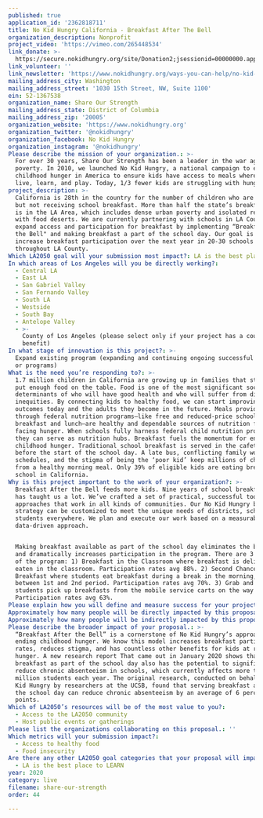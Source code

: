 ```yaml
---
published: true
application_id: '2362818711'
title: No Kid Hungry California - Breakfast After The Bell
organization_description: Nonprofit
project_video: 'https://vimeo.com/265448534'
link_donate: >-
  https://secure.nokidhungry.org/site/Donation2;jsessionid=00000000.app270b?idb=1231799852&df_id=17508&mfc_pref=T&17508.donation=form1&NONCE_TOKEN=D3C64151B8991550302C47443CC5D22C&s_subsrc=200WADR00W0&s_src=web&_ga=2.257293963.1892349294.1585938493-1553908830.1584644601&17508_donation=form1
link_volunteer: ''
link_newsletter: 'https://www.nokidhungry.org/ways-you-can-help/no-kid-hungry-pledge'
mailing_address_city: Washington
mailing_address_street: '1030 15th Street, NW, Suite 1100'
ein: 52-1367538
organization_name: Share Our Strength
mailing_address_state: District of Columbia
mailing_address_zip: '20005'
organization_website: 'https://www.nokidhungry.org'
organization_twitter: '@nokidhungry'
organization_facebook: No Kid Hungry
organization_instagram: '@nokidhungry'
Please describe the mission of your organization.: >-
  For over 30 years, Share Our Strength has been a leader in the war against
  poverty. In 2010, we launched No Kid Hungry, a national campaign to end
  childhood hunger in America to ensure kids have access to meals where they
  live, learn, and play. Today, 1/3 fewer kids are struggling with hunger. 
project_description: >-
  California is 28th in the country for the number of children who are eligible,
  but not receiving school breakfast. More than half the state’s breakfast need
  is in the LA Area, which includes dense urban poverty and isolated regions
  with food deserts. We are currently partnering with schools in LA County to
  expand access and participation for breakfast by implementing “Breakfast After
  the Bell" and making breakfast a part of the school day. Our goal is to
  increase breakfast participation over the next year in 20-30 schools
  throughout LA County.
Which LA2050 goal will your submission most impact?: LA is the best place to LIVE
In which areas of Los Angeles will you be directly working?:
  - Central LA
  - East LA
  - San Gabriel Valley
  - San Fernando Valley
  - South LA
  - Westside
  - South Bay
  - Antelope Valley
  - >-
    County of Los Angeles (please select only if your project has a countywide
    benefit)
In what stage of innovation is this project?: >-
  Expand existing program (expanding and continuing ongoing successful projects
  or programs)
What is the need you’re responding to?: >-
  1.7 million children in California are growing up in families that struggle to
  put enough food on the table. Food is one of the most significant social
  determinants of who will have good health and who will suffer from disease and
  inequities. By connecting kids to healthy food, we can start improving health
  outcomes today and the adults they become in the future. Meals provided
  through federal nutrition programs—like free and reduced-price school
  breakfast and lunch—are healthy and dependable sources of nutrition for kids
  facing hunger. When schools fully harness federal child nutrition programs,
  they can serve as nutrition hubs. Breakfast fuels the momentum for ending
  childhood hunger. Traditional school breakfast is served in the cafeteria
  before the start of the school day. A late bus, conflicting family work
  schedules, and the stigma of being the ‘poor kid’ keep millions of children
  from a healthy morning meal. Only 39% of eligible kids are eating breakfast at
  school in California.
Why is this project important to the work of your organization?: >-
  Breakfast After the Bell feeds more kids. Nine years of school breakfast work
  has taught us a lot. We’ve crafted a set of practical, successful tools and
  approaches that work in all kinds of communities. Our No Kid Hungry breakfast
  strategy can be customized to meet the unique needs of districts, schools, and
  students everywhere. We plan and execute our work based on a measurable,
  data-driven approach. 


  Making breakfast available as part of the school day eliminates the barriers
  and dramatically increases participation in the program. There are 3 versions
  of the program: 1) Breakfast in the Classroom where breakfast is delivered and
  eaten in the classroom. Participation rates avg 88%. 2) Second Chance
  Breakfast where students eat breakfast during a break in the morning, often
  between 1st and 2nd period. Participation rates avg 70%. 3) Grab and Go where
  students pick up breakfasts from the mobile service carts on the way to class.
  Participation rates avg 63%.
Please explain how you will define and measure success for your project.: "As a means of assessing our progress toward that goal, we utilize school-level data from the California Department of Education to track average daily participation rate increases. Last year, through our efforts in the Oakland Unified School District, we tracked average daily participation rates pre and post Breakfast After the Bell Implementation across seven schools we supported, which resulted in an average daily student participation increase of 138%. While percentage increases vary based on initial participation, the models chosen to implement and the efficacy of the implementation process, our experience across the country and in California demonstrate these increases are achievable. \n\nIn addition to tracking participation rates, we use secondary outputs to track our overall progress to goals related to our specific strategies including:\n*\tNumber of schools implementing or committed to implementing Breakfast After the Bell models\n*\tNumber of school decision-makers targeted and engaged in conversations toward the goal of breakfast expansion and the strength of those relationships to yield future impact\n*\tNumber of school and political champions cultivated.\n*\tNumber of Breakfast Champion touch-points created throughout the year through both media and peer-to-peer tactics.  \n\nAs an organization, we have a uniform reporting structure documenting program participation data: In November, we will have finalized data on participation from the previous school year; In March, we will have preliminary data on the first 3-4 months of the current school year; and in July we will have 7-9 months of the previous school year data. These data points will be used to evaluate and adjust program strategies and to direct planning for each school year. \n\nOver the school year, we worked with schools across Southern California and the Greater Los Angeles Region to help them get started on their own of Breakfast After the Bell programs. Here is an example of \"success\" and how Breakfast After the Bell impacted a high school in Rialto: \n\nLast school year, No Kid Hungry gave Eisenhower High School in Rialto, California a $26,000 grant to start a Breakfast in the Classroom program. Our Breakfast Navigators were on hand to provide technical help and resources. Before Eisenhower started the program, kids could only get breakfast before school started in the cafeteria, and only 400 students were eating breakfast at school. Today over 2,000 students are starting their day with school breakfast, 400% increase. "
Approximately how many people will be directly impacted by this proposal?: '4500'
Approximately how many people will be indirectly impacted by this proposal?: ''
Please describe the broader impact of your proposal.: >-
  “Breakfast After the Bell” is a cornerstone of No Kid Hungry’s approach to
  ending childhood hunger. We know this model increases breakfast participation
  rates, reduces stigma, and has countless other benefits for kids at risk of
  hunger. A new research report That came out in January 2020 shows that serving
  breakfast as part of the school day also has the potential to significantly
  reduce chronic absenteeism in schools, which currently affects more than 8
  million students each year. The original research, conducted on behalf of No
  Kid Hungry by researchers at the UCSB, found that serving breakfast as part of
  the school day can reduce chronic absenteeism by an average of 6 percentage
  points.
Which of LA2050’s resources will be of the most value to you?:
  - Access to the LA2050 community
  - Host public events or gatherings
Please list the organizations collaborating on this proposal.: ''
Which metrics will your submission impact?:
  - Access to healthy food
  - Food insecurity
Are there any other LA2050 goal categories that your proposal will impact?:
  - LA is the best place to LEARN
year: 2020
category: live
filename: share-our-strength
order: 44

---
```

